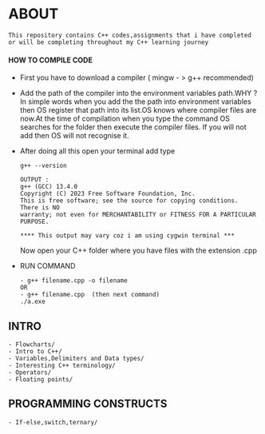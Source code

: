 # ABOUT

```
This repository contains C++ codes,assignments that i have completed or will be completing throughout my C++ learning journey
```

#### HOW TO COMPILE CODE

* First you have to download a compiler ( mingw - > g++ recommended)
* Add the path of the compiler into the environment variables path.WHY ? In simple words when you add the the path into environment variables then OS register that path into its list.OS knows where compiler files are now.At the time of compilation when you type the command OS searches for the folder then execute the compiler files. If you will not add then OS will not recognise it.
* After doing all this open your terminal add type

  ```
  g++ --version

  OUTPUT : 
  g++ (GCC) 13.4.0
  Copyright (C) 2023 Free Software Foundation, Inc.
  This is free software; see the source for copying conditions.  There is NO
  warranty; not even for MERCHANTABILITY or FITNESS FOR A PARTICULAR PURPOSE.

  **** This output may vary coz i am using cygwin terminal ***
  ```

  Now open your C++ folder where you have files with the extension .cpp
* RUN   COMMAND

  ```
  - g++ filename.cpp -o filename 
  OR 
  - g++ filename.cpp  (then next command)
  ./a.exe
  ```

## INTRO

```
- Flowcharts/
- Intro to C++/
- Variables,Delimiters and Data types/
- Interesting C++ terminology/
- Operators/
- Floating points/
```

## PROGRAMMING CONSTRUCTS

```
- If-else,switch,ternary/
```
